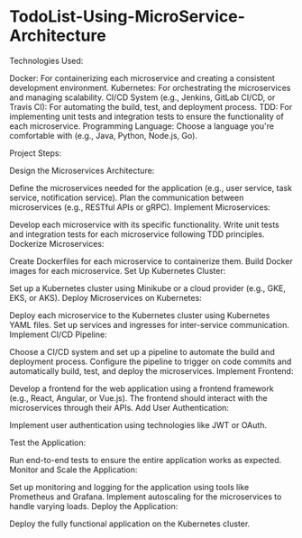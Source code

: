 # TodoList-Using-MicroService-Architecture
Technologies Used:

Docker: For containerizing each microservice and creating a consistent development environment.
Kubernetes: For orchestrating the microservices and managing scalability.
CI/CD System (e.g., Jenkins, GitLab CI/CD, or Travis CI): For automating the build, test, and deployment process.
TDD: For implementing unit tests and integration tests to ensure the functionality of each microservice.
Programming Language: Choose a language you're comfortable with (e.g., Java, Python, Node.js, Go).

Project Steps:

Design the Microservices Architecture:

Define the microservices needed for the application (e.g., user service, task service, notification service).
Plan the communication between microservices (e.g., RESTful APIs or gRPC).
Implement Microservices:

Develop each microservice with its specific functionality.
Write unit tests and integration tests for each microservice following TDD principles.
Dockerize Microservices:

Create Dockerfiles for each microservice to containerize them.
Build Docker images for each microservice.
Set Up Kubernetes Cluster:

Set up a Kubernetes cluster using Minikube or a cloud provider (e.g., GKE, EKS, or AKS).
Deploy Microservices on Kubernetes:

Deploy each microservice to the Kubernetes cluster using Kubernetes YAML files.
Set up services and ingresses for inter-service communication.
Implement CI/CD Pipeline:

Choose a CI/CD system and set up a pipeline to automate the build and deployment process.
Configure the pipeline to trigger on code commits and automatically build, test, and deploy the microservices.
Implement Frontend:

Develop a frontend for the web application using a frontend framework (e.g., React, Angular, or Vue.js).
The frontend should interact with the microservices through their APIs.
Add User Authentication:

Implement user authentication using technologies like JWT or OAuth.

Test the Application:

Run end-to-end tests to ensure the entire application works as expected.
Monitor and Scale the Application:

Set up monitoring and logging for the application using tools like Prometheus and Grafana.
Implement autoscaling for the microservices to handle varying loads.
Deploy the Application:

Deploy the fully functional application on the Kubernetes cluster.







